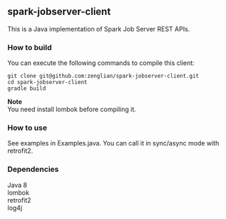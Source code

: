 ## spark-jobserver-client
This is a Java implementation of Spark Job Server REST APIs.

### How to build

You can execute the following commands to compile this client:
```shell
git clone git@github.com:zenglian/spark-jobserver-client.git
cd spark-jobserver-client
gradle build
```
**Note**   
You need install lombok before compiling it.

### How to use
See examples in Examples.java. You can call it in sync/async mode with retrofit2.

### Dependencies  
Java 8  
lombok  
retrofit2  
log4j

